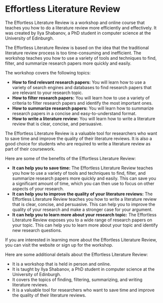 # Effortless Literature Review

The Effortless Literature Review is a workshop and online course that teaches you how to do a literature review more efficiently and effectively. It was created by Ilya Shabanov, a PhD student in computer science at the University of Edinburgh.

The Effortless Literature Review is based on the idea that the traditional literature review process is too time-consuming and inefficient. The workshop teaches you how to use a variety of tools and techniques to find, filter, and summarize research papers more quickly and easily.

The workshop covers the following topics:

* **How to find relevant research papers:** You will learn how to use a variety of search engines and databases to find research papers that are relevant to your research topic.
* **How to filter research papers:** You will learn how to use a variety of criteria to filter research papers and identify the most important ones.
* **How to summarize research papers:** You will learn how to summarize research papers in a concise and easy-to-understand format.
* **How to write a literature review:** You will learn how to write a literature review that is clear, concise, and persuasive.

The Effortless Literature Review is a valuable tool for researchers who want to save time and improve the quality of their literature reviews. It is also a good choice for students who are required to write a literature review as part of their coursework.

Here are some of the benefits of the Effortless Literature Review:

* **It can help you to save time:** The Effortless Literature Review teaches you how to use a variety of tools and techniques to find, filter, and summarize research papers more quickly and easily. This can save you a significant amount of time, which you can then use to focus on other aspects of your research.
* **It can help you to improve the quality of your literature reviews:** The Effortless Literature Review teaches you how to write a literature review that is clear, concise, and persuasive. This can help you to improve the quality of your research and make a stronger case for your argument.
* **It can help you to learn more about your research topic:** The Effortless Literature Review exposes you to a wide range of research papers on your topic. This can help you to learn more about your topic and identify new research questions.

If you are interested in learning more about the Effortless Literature Review, you can visit the website or sign up for the workshop.

Here are some additional details about the Effortless Literature Review:

* It is a workshop that is held in person and online.
* It is taught by Ilya Shabanov, a PhD student in computer science at the University of Edinburgh.
* It covers the topics of finding, filtering, summarizing, and writing literature reviews.
* It is a valuable tool for researchers who want to save time and improve the quality of their literature reviews.
